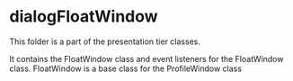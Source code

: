 # dialogFloatWindow

This folder is a part of the presentation tier classes.

It contains the FloatWindow class and event listeners for the FloatWindow class. FloatWindow is a base class for the ProfileWindow class